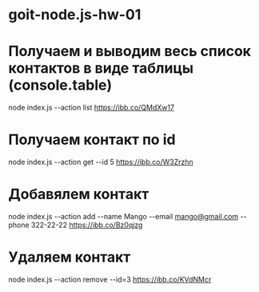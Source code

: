 # goit-node.js-hw-01

# Получаем и выводим весь список контактов в виде таблицы (console.table)

node index.js --action list
https://ibb.co/QMdXw17

# Получаем контакт по id

node index.js --action get --id 5
https://ibb.co/W3Zrzhn

# Добавялем контакт

node index.js --action add --name Mango --email mango@gmail.com --phone 322-22-22
https://ibb.co/Bz0qjzg

# Удаляем контакт

node index.js --action remove --id=3
https://ibb.co/KVdNMcr
